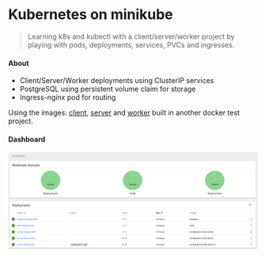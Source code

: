 # Kubernetes on minikube

> Learning k8s and kubectl with a client/server/worker project by playing with pods, deployments, services, PVCs and ingresses.

#### About

- Client/Server/Worker deployments using ClusterIP services
- PostgreSQL using persistent volume claim for storage
- Ingress-nginx pod for routing

Using the images: [client](https://cloud.docker.com/u/smithpeder/repository/docker/smithpeder/multi-client), [server](https://cloud.docker.com/u/smithpeder/repository/docker/smithpeder/multi-server) and [worker](https://cloud.docker.com/u/smithpeder/repository/docker/smithpeder/multi-worker) built in another docker test project.

#### Dashboard

<img src="dashboard.png">
